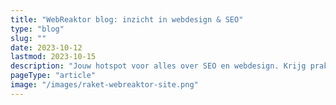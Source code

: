 ```yaml
---
title: "WebReaktor blog: inzicht in webdesign & SEO"
type: "blog"
slug: ""
date: 2023-10-12
lastmod: 2023-10-15
description: "Jouw hotspot voor alles over SEO en webdesign. Krijg praktische tips en inzichten die jouw online succes versterken."
pageType: "article"
image: "/images/raket-webreaktor-site.png"
---
```



